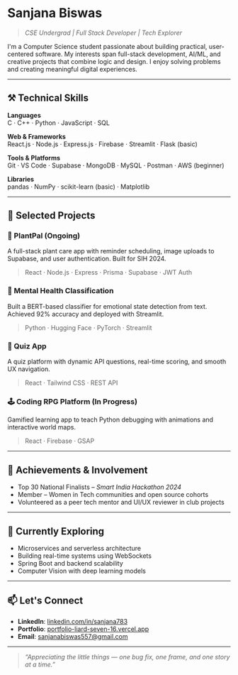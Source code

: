 # Sanjana Biswas

> *CSE Undergrad | Full Stack Developer | Tech Explorer*

I'm a Computer Science student passionate about building practical, user-centered software. My interests span full-stack development, AI/ML, and creative projects that combine logic and design. I enjoy solving problems and creating meaningful digital experiences.

---

## ⚒️ Technical Skills

**Languages**  
C · C++ · Python · JavaScript · SQL

**Web & Frameworks**  
React.js · Node.js · Express.js · Firebase · Streamlit · Flask (basic)

**Tools & Platforms**  
Git · VS Code · Supabase · MongoDB · MySQL · Postman · AWS (beginner)

**Libraries**  
pandas · NumPy · scikit-learn (basic) · Matplotlib

---

## 📌 Selected Projects

### 🌿 PlantPal (Ongoing)
A full-stack plant care app with reminder scheduling, image uploads to Supabase, and user authentication. Built for SIH 2024.

> React · Node.js · Express · Prisma · Supabase · JWT Auth

### 🧠 Mental Health Classification
Built a BERT-based classifier for emotional state detection from text. Achieved 92% accuracy and deployed with Streamlit.

> Python · Hugging Face · PyTorch · Streamlit

### 🧪 Quiz App
A quiz platform with dynamic API questions, real-time scoring, and smooth UX navigation.

> React · Tailwind CSS · REST API

### 🕹️ Coding RPG Platform (In Progress)
Gamified learning app to teach Python debugging with animations and interactive world maps.

> React · Firebase · GSAP

---

## 📍 Achievements & Involvement

- Top 30 National Finalists – *Smart India Hackathon 2024*
- Member – Women in Tech communities and open source cohorts
- Volunteered as a peer tech mentor and UI/UX reviewer in club projects

---

## 🔭 Currently Exploring

- Microservices and serverless architecture  
- Building real-time systems using WebSockets  
- Spring Boot and backend scalability  
- Computer Vision with deep learning models  

---

## 📫 Let's Connect

- **LinkedIn**: [linkedin.com/in/sanjana783](https://www.linkedin.com/in/sanjana783)
- **Portfolio**: [portfolio-liard-seven-16.vercel.app](https://portfolio-liard-seven-16.vercel.app)
- **Email**: [sanjanabiswas557@gmail.com](mailto:sanjanabiswas557@gmail.com)

---

> *“Appreciating the little things — one bug fix, one frame, and one story at a time.”*
